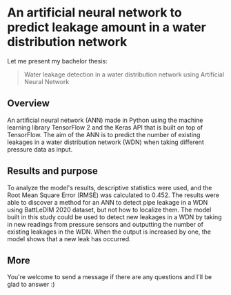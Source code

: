 # An artificial neural network to predict leakage amount in a water distribution network
Let me present my bachelor thesis: 
> Water leakage detection in a water distribution network using Artificial Neural Network

## Overview
An artificial neural network (ANN) made in Python using the machine learning library TensorFlow 2 and the Keras API that is built on top of TensorFlow. The aim of the ANN is to predict the number of existing leakages in a water distribution network (WDN) when taking different pressure data as
input. 

## Results and purpose
To analyze the model's results, descriptive statistics were used, and the Root Mean Square Error
(RMSE) was calculated to 0.452. The results were able to discover a method for an ANN to detect pipe
leakage in a WDN using BattLeDIM 2020 dataset, but not how to localize them. The model built in this
study could be used to detect new leakages in a WDN by taking in new readings from pressure sensors
and outputting the number of existing leakages in the WDN. When the output is increased by one, the model
shows that a new leak has occurred.

## More
You're welcome to send a message if there are any questions and I'll be glad to answer :)
